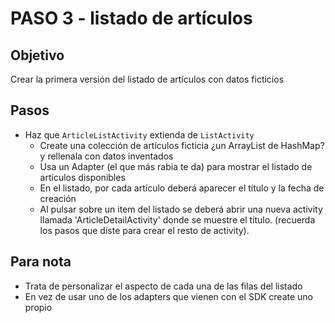 PASO 3 - listado de artículos
=============================

Objetivo
--------

Crear la primera versión del listado de artículos con datos ficticios

Pasos
-----

- Haz que `ArticleListActivity` extienda de `ListActivity`
	- Create una colección de artículos ficticia ¿un ArrayList de HashMap? y rellenala con datos inventados
	- Usa un Adapter (el que más rabia te da) para mostrar el listado de artículos disponibles
	- En el listado, por cada artículo deberá aparecer el título y la fecha de creación
	- Al pulsar sobre un item del listado se deberá abrir una nueva activity llamada 'ArticleDetailActivity' donde se muestre el título. (recuerda los pasos que diste para crear el resto de activity).

Para nota
---------

- Trata de personalizar el aspecto de cada una de las filas del listado
- En vez de usar uno de los adapters que vienen con el SDK create uno propio
